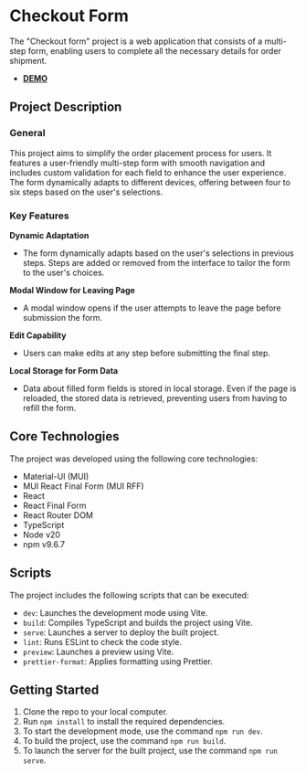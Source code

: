 # Checkout Form

The "Checkout form" project is a web application that consists of a multi-step form, enabling users to complete all the necessary details for order shipment.

- [**DEMO**](https://coding-vibe.github.io/checkout-form/)

## Project Description

### General

This project aims to simplify the order placement process for users. It features a user-friendly multi-step form with smooth navigation and includes custom validation for each field to enhance the user experience. The form dynamically adapts to different devices, offering between four to six steps based on the user's selections.

### Key Features

**Dynamic Adaptation**

- The form dynamically adapts based on the user's selections in previous steps. Steps are added or removed from the interface to tailor the form to the user's choices.

**Modal Window for Leaving Page**

- A modal window opens if the user attempts to leave the page before submission the form.

**Edit Capability**

- Users can make edits at any step before submitting the final step.

**Local Storage for Form Data**

- Data about filled form fields is stored in local storage. Even if the page is reloaded, the stored data is retrieved, preventing users from having to refill the form.

## Core Technologies

The project was developed using the following core technologies:

- Material-UI (MUI)
- MUI React Final Form (MUI RFF)
- React
- React Final Form
- React Router DOM
- TypeScript
- Node v20
- npm v9.6.7

## Scripts

The project includes the following scripts that can be executed:

- `dev`: Launches the development mode using Vite.
- `build`: Compiles TypeScript and builds the project using Vite.
- `serve`: Launches a server to deploy the built project.
- `lint`: Runs ESLint to check the code style.
- `preview`: Launches a preview using Vite.
- `prettier-format`: Applies formatting using Prettier.

## Getting Started

1. Clone the repo to your local computer.
2. Run `npm install` to install the required dependencies.
3. To start the development mode, use the command `npm run dev`.
4. To build the project, use the command `npm run build`.
5. To launch the server for the built project, use the command `npm run serve`.
